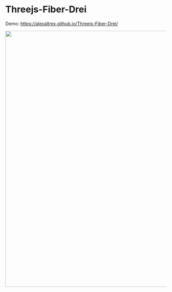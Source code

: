 # Threejs-Fiber-Drei
Demo: https://alexaltrex.github.io/Threejs-Fiber-Drei/

<img src="https://user-images.githubusercontent.com/56224288/186991985-98664af2-8368-4945-b467-080155f64248.jpg" width="800">
